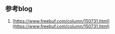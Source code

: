## 参考blog
1. [https://www.freebuf.com/column/150731.html](https://www.freebuf.com/column/150731.html)

```{.python .input}

```
